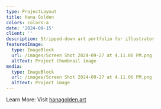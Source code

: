 ```yaml
---
type: ProjectLayout
title: Hana Golden
colors: colors-a
date: '2024-09-15'
client: ''
description: Stripped-down art portfolio for illustrator
featuredImage:
  type: ImageBlock
  url: /images/Screen Shot 2024-09-27 at 4.11.06 PM.png
  altText: Project thumbnail image
media:
  type: ImageBlock
  url: /images/Screen Shot 2024-09-27 at 4.11.06 PM.png
  altText: Project image
---
```

Learn More: Visit [hanagolden.art](https://hanagolden.art/)

